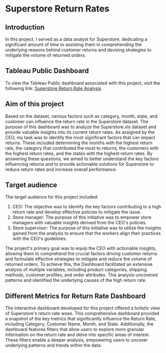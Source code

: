 # Superstore Return Rates
## Introduction
In this project, I served as a data analyst for Superstore, dedicating a significant amount of time to assisting them in comprehending the underlying reasons behind customer returns and devising strategies to mitigate the volume of returned orders.

## Tableau Public Dashboard
To view the Tableau Public dashboard associated with this project, visit the following link:
[Superstore Return Rate Analysis](https://public.tableau.com/views/SuperstoreReturnRateAnalysis/FinalAnalysis?:language=en-US&:display_count=n&:origin=viz_share_link)

## Aim of this project
Based on the dataset, various factors such as category, month, state, and customer can influence the return rate in the Superstore dataset. The purpose of this dashboard was to analyze the Superstore.xls dataset and provide valuable insights into its current return rates. As assigned by the CEO, my task was to identify the most significant factors that can impact returns. These included determining the months with the highest return rate, the category that contributed the most to returns, the customers with the highest return rates, and the states with the highest return rates. By answering these questions, we aimed to better understand the key factors influencing returns and to provide actionable solutions for Superstore to reduce return rates and increase overall performance.
 ## Target audience
 The target audience for this project included:
1. CEO: The objective was to identify the key factors contributing to a high return rate and develop effective policies to mitigate the issue.
2.	Store manager: The purpose of this initiative was to empower store managers with valuable insights derived from the CEO's policies.
3.	Store supervisor: The purpose of this initiative was to utilize the insights gained from the analysis to ensure that the workers align their practices with the CEO's guidelines.

The project's primary goal was to equip the CEO with actionable insights, allowing them to comprehend the crucial factors driving customer returns and formulate effective strategies to mitigate and reduce the volume of returned orders. To achieve this, the Dashboard facilitated an extensive analysis of multiple variables, including product categories, shipping methods, customer profiles, and order attributes. This analysis uncovered patterns and identified the underlying causes of the high return rate.

## Different Metrics for Return Rate Dashboard

The interactive dashboard developed for this project offered a holistic view of Superstore's return rate woes. This comprehensive dashboard provided a snapshot of the key metrics that significantly influence the Return Rate, including Category, Customer Name, Month, and State. Additionally, the dashboard features filters that allow users to explore more granular information on the return rate and delve into specific areas of interest. These filters enable a deeper analysis, empowering users to uncover underlying patterns and trends within the data.
